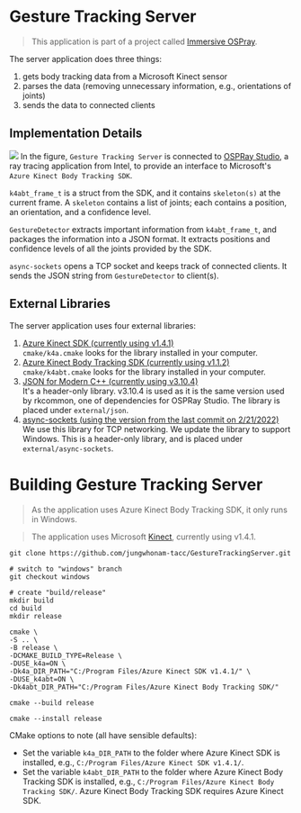 # Gesture Tracking Server
> This application is part of a project called [Immersive OSPray](../README.md).

The server application does three things:
1. gets body tracking data from a Microsoft Kinect sensor
2. parses the data (removing unnecessary information, e.g., orientations of joints)
3. sends the data to connected clients 

## Implementation Details
![](Gesture%20Server.png)
In the figure, `Gesture Tracking Server` is connected to [OSPRay Studio](https://github.com/ospray/ospray_studio), a ray tracing application from Intel, to provide an interface to Microsoft's `Azure Kinect Body Tracking SDK`.

`k4abt_frame_t` is a struct from the SDK, and it contains `skeleton(s)` at the current frame. A `skeleton` contains a list of joints; each contains a position, an orientation, and a confidence level. 

`GestureDetector` extracts important information from `k4abt_frame_t`, and packages the information into a JSON format. It extracts positions and confidence levels of all the joints provided by the SDK. 

`async-sockets` opens a TCP socket and keeps track of connected clients. It sends the JSON string from `GestureDetector` to client(s).

## External Libraries
The server application uses four external libraries:
1. [Azure Kinect SDK (currently using v1.4.1)](https://github.com/microsoft/Azure-Kinect-Sensor-SDK/blob/develop/docs/usage.md)<br>```cmake/k4a.cmake``` looks for the library installed in your computer. 
2. [Azure Kinect Body Tracking SDK (currently using v1.1.2)](https://learn.microsoft.com/en-us/azure/kinect-dk/body-sdk-download)<br>```cmake/k4abt.cmake``` looks for the library installed in your computer.
3. [JSON for Modern C++ (currently using v3.10.4)](https://github.com/nlohmann/json)<br>It's a header-only library. v3.10.4 is used as it is the same version used by rkcommon, one of dependencies for OSPRay Studio. The library is placed under ```external/json```.
4. [async-sockets (using the version from the last commit on 2/21/2022)](https://github.com/eminfedar/async-sockets-cpp)<br>We use this library for TCP networking. We update the library to support Windows. This is a header-only library, and is placed under ```external/async-sockets```.


# Building Gesture Tracking Server
> As the application uses Azure Kinect Body Tracking SDK, it only runs in Windows.

> The application uses Microsoft [Kinect](https://github.com/microsoft/Azure-Kinect-Sensor-SDK/blob/develop/docs/usage.md), currently using v1.4.1. 

```
git clone https://github.com/jungwhonam-tacc/GestureTrackingServer.git

# switch to "windows" branch
git checkout windows

# create "build/release"
mkdir build
cd build
mkdir release

cmake \
-S .. \
-B release \
-DCMAKE_BUILD_TYPE=Release \
-DUSE_k4a=ON \
-Dk4a_DIR_PATH="C:/Program Files/Azure Kinect SDK v1.4.1/" \
-DUSE_k4abt=ON \
-Dk4abt_DIR_PATH="C:/Program Files/Azure Kinect Body Tracking SDK/"

cmake --build release

cmake --install release
```

CMake options to note (all have sensible defaults):

* Set the variable ```k4a_DIR_PATH``` to the folder where Azure Kinect SDK is installed, e.g., `C:/Program Files/Azure Kinect SDK v1.4.1/`. 
* Set the variable ```k4abt_DIR_PATH``` to the folder where Azure Kinect Body Tracking SDK is installed, e.g., `C:/Program Files/Azure Kinect Body Tracking SDK/`. Azure Kinect Body Tracking SDK requires Azure Kinect SDK.
